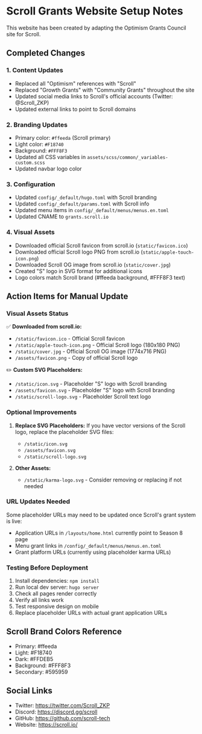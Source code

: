 # Scroll Grants Website Setup Notes

This website has been created by adapting the Optimism Grants Council site for Scroll.

## Completed Changes

### 1. Content Updates
- Replaced all "Optimism" references with "Scroll"
- Replaced "Growth Grants" with "Community Grants" throughout the site
- Updated social media links to Scroll's official accounts (Twitter: @Scroll_ZKP)
- Updated external links to point to Scroll domains

### 2. Branding Updates
- Primary color: `#ffeeda` (Scroll primary)
- Light color: `#F18740`
- Background: `#FFF8F3`
- Updated all CSS variables in `assets/scss/common/_variables-custom.scss`
- Updated navbar logo color

### 3. Configuration
- Updated `config/_default/hugo.toml` with Scroll branding
- Updated `config/_default/params.toml` with Scroll info
- Updated menu items in `config/_default/menus/menus.en.toml`
- Updated CNAME to `grants.scroll.io`

### 4. Visual Assets
- Downloaded official Scroll favicon from scroll.io (`static/favicon.ico`)
- Downloaded official Scroll logo PNG from scroll.io (`static/apple-touch-icon.png`)
- Downloaded Scroll OG image from scroll.io (`static/cover.jpg`)
- Created "S" logo in SVG format for additional icons
- Logo colors match Scroll brand (#ffeeda background, #FFF8F3 text)

## Action Items for Manual Update

### Visual Assets Status
✅ **Downloaded from scroll.io:**
- `/static/favicon.ico` - Official Scroll favicon
- `/static/apple-touch-icon.png` - Official Scroll logo (180x180 PNG)
- `/static/cover.jpg` - Official Scroll OG image (1774x716 PNG)
- `/assets/favicon.png` - Copy of official Scroll logo

✏️ **Custom SVG Placeholders:**
- `/static/icon.svg` - Placeholder "S" logo with Scroll branding
- `/assets/favicon.svg` - Placeholder "S" logo with Scroll branding
- `/static/scroll-logo.svg` - Placeholder Scroll text logo

### Optional Improvements
1. **Replace SVG Placeholders:**
   If you have vector versions of the Scroll logo, replace the placeholder SVG files:
   - `/static/icon.svg`
   - `/assets/favicon.svg`
   - `/static/scroll-logo.svg`

2. **Other Assets:**
   - `/static/karma-logo.svg` - Consider removing or replacing if not needed

### URL Updates Needed
Some placeholder URLs may need to be updated once Scroll's grant system is live:
- Application URLs in `/layouts/home.html` currently point to Season 8 page
- Menu grant links in `/config/_default/menus/menus.en.toml`
- Grant platform URLs (currently using placeholder karma URLs)

### Testing Before Deployment
1. Install dependencies: `npm install`
2. Run local dev server: `hugo server`
3. Check all pages render correctly
4. Verify all links work
5. Test responsive design on mobile
6. Replace placeholder URLs with actual grant application URLs

## Scroll Brand Colors Reference
- Primary: #ffeeda
- Light: #F18740
- Dark: #FFDEB5
- Background: #FFF8F3
- Secondary: #595959

## Social Links
- Twitter: https://twitter.com/Scroll_ZKP
- Discord: https://discord.gg/scroll
- GitHub: https://github.com/scroll-tech
- Website: https://scroll.io/
